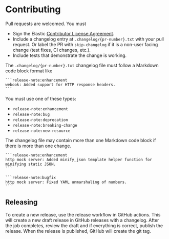 # Contributing

Pull requests are welcomed. You must

- Sign the Elastic [Contributor License Agreement](https://www.elastic.co/contributor-agreement).
- Include a changelog entry at `.changelog/{pr-number}.txt` with your pull
  request. Or label the PR with `skip-changelog` if it is a non-user facing
  change (test fixes, CI changes, etc.).
- Include tests that demonstrate the change is working.

The `.changelog/{pr-number}.txt` changelog file must follow a Markdown code
block format like

~~~
```release-note:enhancement
webook: Added support for HTTP response headers.
```
~~~

You must use one of these types:

- `release-note:enhancement`
- `release-note:bug`
- `release-note:deprecation`
- `release-note:breaking-change`
- `release-note:new-resource`

The changelog file may contain more than one Markdown code block if there is
more than one change.

~~~
```release-note:enhancement
http mock server: Added minify_json template helper function for minifying static JSON.
```

```release-note:bugfix
http mock server: Fixed YAML unmarshaling of numbers.
```
~~~

## Releasing

To create a new release, use the release workflow in GitHub actions. This will create a new draft
release in GitHub releases with a changelog. After the job completes, review the draft and if
everything is correct, publish the release. When the release is published, GitHub will create the
git tag.
